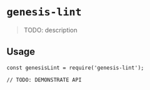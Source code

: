# `genesis-lint`

> TODO: description

## Usage

```
const genesisLint = require('genesis-lint');

// TODO: DEMONSTRATE API
```
